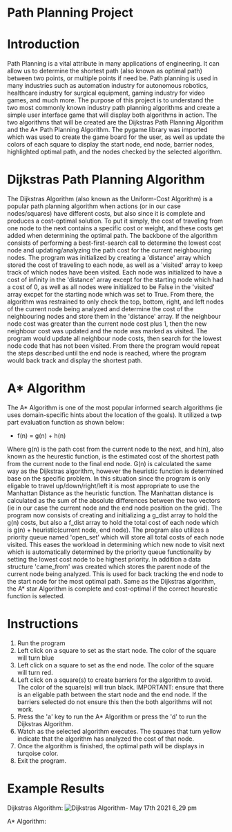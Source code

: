 # Path Planning Project

# Introduction
Path Planning is a vital attribute in many applications of engineering. It can allow us to determine the shortest path (also known as optimal path) between two points, or multiple points if need be. Path planning is used in many industries such as automation industry for autonomous robotics, healthcare industry for surgical equipment, gaming industry for video games, and much more. The purpose of this project is to understand the two most commonly known industry path planning algorithms and create a simple user interface game that will display both algorithms in action. The two algorithms that will be created are the Dijkstras Path Planning Algorithm and the A* Path Planning Algorithm. The pygame library was imported which was used to create the game board for the user, as well as update the colors of each square to display the start node, end node, barrier nodes, highlighted optimal path, and the nodes checked by the selected algorithm.  

# Dijkstras Path Planning Algorithm
The Dijkstras Algorithm (also known as the Uniform-Cost Algorithm) is a popular path planning algorithm when actions (or in our case nodes/squares) have different costs, but also since it is complete and produces a cost-optimal solution. To put it simply, the cost of traveling from one node to the next contains a specific cost or weight, and these costs get added when determining the optimal path. The backbone of the algorithm consists of performing a best-first-search call to determine the lowest cost node and updating/analyzing the path cost for the current neighbouring nodes. The program was initialized by creating a 'distance' array which stored the cost of traveling to each node, as well as a 'visited' array to keep track of which nodes have been visited. Each node was initialized to have a cost of infinity in the 'distance' array except for the starting node which had a cost of 0, as well as all nodes were initialized to be False in the 'visited' array excpet for the starting node which was set to True. From there, the algorithm was restrained to only check the top, bottom, right, and left nodes of the current node being analyzed and determine the cost of the neighbouring nodes and store them in the 'distance' array. If the neighbour node cost was greater than the current node cost plus 1, then the new neighbour cost was updated and the node was marked as visited. The program would update all neighbour node costs, then search for the lowest node code that has not been visited. From there the program would repeat the steps described until the end node is reached, where the program would back track and display the shortest path.  

# A* Algorithm
The A* Algorithm is one of the most popular informed search algorithms (ie uses domain-specific hints about the location of the goals). It utilized a twp part evaluation function as shown below:
- f(n) = g(n) + h(n)

Where g(n) is the path cost from the current node to the next, and h(n), also known as the heurestic function, is the estimated cost of the shortest path from the current node to the final end node. G(n) is calculated the same way as the Dijkstras algorithm, however the heuristic function is determined base on the specific problem. In this situation since the program is only eligable to travel up/down/right/left it is most appropriate to use the Manhattan Distance as the heuristic function. The Manhattan distance is calculated as the sum of the absolute differences between the two vectors (ie in our case the current node and the end node position on the grid). The program now consists of creating and initializing a g_dist array to hold the g(n) costs, but also a f_dist array to hold the total cost of each node which is g(n) + heuristic(current node, end node). The program also utilizes a priority queue named 'open_set' which will store all total costs of each node visited. This eases the workload in determining which new node to visit next which is automatically determined by the priority queue functionality by setting the lowest cost node to be highest priority. In addition a data structure 'came_from' was created which stores the parent node of the current node being analyzed. This is used for back tracking the end node to the start node for the most optimal path. Same as the Dijkstras algorithm, the A* star Algorithm is complete and cost-optimal if the correct heurestic function is selected. 

# Instructions
1. Run the program
2. Left click on a square to set as the start node. The color of the square will turn blue
3. Left click on a square to set as the end node. The color of the square will turn red. 
4. Left click on a square(s) to create barriers for the algorithm to avoid. The color of the square(s) will trun black. IMPORTANT: ensure that there is an eligable path between the start node and the end node. If the barriers selected do not ensure this then the both algorithms will not work. 
5. Press the 'a' key to run the A* Algorithm or press the 'd' to run the Dijkstras Algorithm.
6. Watch as the selected algorithm executes. The squares that turn yellow indicate that the algorithm has analyzed the cost of that node.
7. Once the algorithm is finished, the optimal path will be displays in turqoise color.
8. Exit the program.

# Example Results
Dijkstras Algorithm: 
![Dijkstras Algorithm- May 17th 2021 6_29 pm](https://user-images.githubusercontent.com/37299986/118564438-40ec1080-b73e-11eb-91d5-4f06457418aa.gif)

A* Algorithm:
